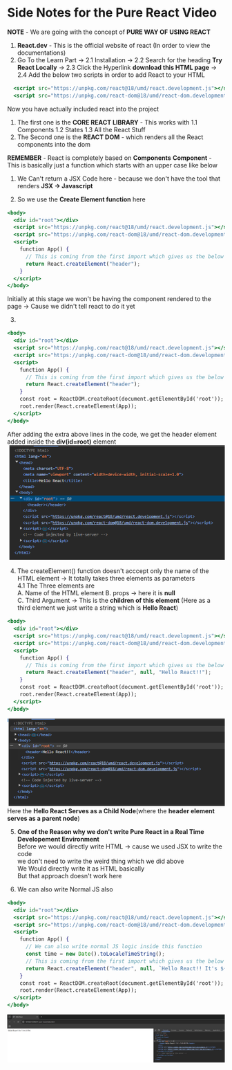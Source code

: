 # Side Notes for the Pure React Video 

**NOTE** - We are going with the concept of **PURE WAY OF USING REACT**


1. **React.dev** - This is the official website of react (In order to view the documentations)
2. Go To the Learn Part -> 
  2.1 Installation -> 
  2.2 Search for the heading **Try React Locally** -> 
  2.3 Click the Hyperlink **download this HTML page** -> 
  2.4 Add the below two scripts in order to add React to your HTML
  ```jsx
    <script src="https://unpkg.com/react@18/umd/react.development.js"></script>
    <script src="https://unpkg.com/react-dom@18/umd/react-dom.development.js"></script>
  ```
  Now you have actually included react into the project
  1. The first one is the **CORE REACT LIBRARY** - This works with 
    1.1 Components
    1.2 States
    1.3 All the React Stuff
  2. The Second one is the **REACT DOM** - which renders all the React components into the dom


**REMEMBER**  - React is completely based on **Components**
**Component** - This is basically just a function which starts with an upper case like below 
1. We Can't return a JSX Code here - because we don't have the tool that renders **JSX -> Javascript**

2. So we use the **Create Element function** here
```jsx
<body>
  <div id="root"></div>
  <script src="https://unpkg.com/react@18/umd/react.development.js"></script>
  <script src="https://unpkg.com/react-dom@18/umd/react-dom.development.js"></script>
  <script>
    function App() {
      // This is coming from the first import which gives us the below React object
      return React.createElement("header");
    }
  </script>
</body>
```
Initially at this stage we won't be having the component rendered to the page -> Cause we didn't tell react to do it yet 

3. 
```jsx
<body>
  <div id="root"></div>
  <script src="https://unpkg.com/react@18/umd/react.development.js"></script>
  <script src="https://unpkg.com/react-dom@18/umd/react-dom.development.js"></script>
  <script>
    function App() {
      // This is coming from the first import which gives us the below React object
      return React.createElement("header");
    }
    const root = ReactDOM.createRoot(document.getElementById('root'));
    root.render(React.createElement(App));
  </script>
</body>
```
After adding the extra above lines in the code, we get the header element added inside the **div(id=root)** element
![Rendered React Component](./1.%20Rendered%20Header%20Component%20.png)

4. The createElement() function doesn't acccept only the name of the HTML element -> It totally takes three elements as parameters   
  4.1 The Three elements are   
    A. Name of the HTML element 
    B. props -> here it is **null**    
    C. Third Argument -> This is the **children of this element** (Here as a third element we just write a string which is **Hello React**)
```jsx
<body>
  <div id="root"></div>
  <script src="https://unpkg.com/react@18/umd/react.development.js"></script>
  <script src="https://unpkg.com/react-dom@18/umd/react-dom.development.js"></script>
  <script>
    function App() {
      // This is coming from the first import which gives us the below React object
      return React.createElement("header", null, "Hello React!!");
    }
    const root = ReactDOM.createRoot(document.getElementById('root'));
    root.render(React.createElement(App));
  </script>
</body>
```
![Hello React Serving As a Child Node](./2.%20Hello%20React%20Child%20Node.png)  
Here the **Hello React Serves as a Child Node**(where the **header element serves as a parent node**)

5. **One of the Reason why we don't write Pure React in a Real Time Developement Environment**    
Before we would directly write HTML -> cause we used JSX to write the code   
we don't need to write the weird thing which we did above   
We Would directly write it as HTML basically  
But that approach doesn't work here   

6. We can also write Normal JS also 
```jsx
<body>
  <div id="root"></div>
  <script src="https://unpkg.com/react@18/umd/react.development.js"></script>
  <script src="https://unpkg.com/react-dom@18/umd/react-dom.development.js"></script>
  <script>
    function App() {
      // We can also write normal JS logic inside this function 
      const time = new Date().toLocaleTimeString();
      // This is coming from the first import which gives us the below React object
      return React.createElement("header", null, `Hello React!! It's ${time}`);
    }
    const root = ReactDOM.createRoot(document.getElementById('root'));
    root.render(React.createElement(App));
  </script>
</body>
```
![Output of Using Vanilla JS](./3.%20Output%20Of%20Using%20JS.png)







